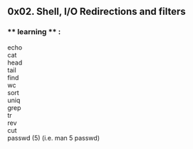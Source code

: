 ## 0x02. Shell, I/O Redirections and filters ##
### ** learning ** : 

echo <br>
cat <br>
head <br>
tail <br>
find <br>
wc <br>
sort <br>
uniq <br>
grep <br>
tr <br>
rev <br>
cut <br>
passwd (5) (i.e. man 5 passwd)
